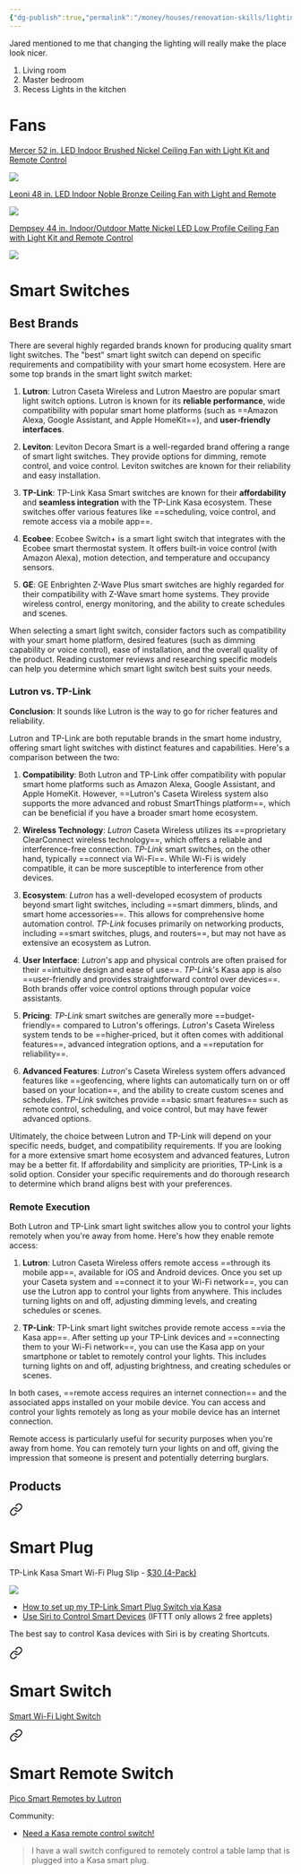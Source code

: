 ```yaml
---
{"dg-publish":true,"permalink":"/money/houses/renovation-skills/lighting/","tags":["oakmore"],"created":"Jun 04, 2023, 10:47 PM","updated":""}
---
```



Jared mentioned to me that changing the lighting will really make the place look nicer.

1. Living room
2. Master bedroom
3. Recess Lights in the kitchen

# Fans

[Mercer 52 in. LED Indoor Brushed Nickel Ceiling Fan with Light Kit and Remote Control](https://www.homedepot.com/p/Home-Decorators-Collection-Mercer-52-in-LED-Indoor-Brushed-Nickel-Ceiling-Fan-with-Light-Kit-and-Remote-Control-54725/300654436?MERCH=REC-_-PLP_Browse-_-NA-_-300654436-_-N&)

![](https://images.thdstatic.com/productImages/3f0abc45-89b6-43cc-8951-6fd27535ed18/svn/brushed-nickel-home-decorators-collection-ceiling-fans-with-lights-54725-e1.1_max.jpg)

[Leoni 48 in. LED Indoor Noble Bronze Ceiling Fan with Light and Remote](https://www.homedepot.com/p/Hunter-Leoni-48-in-LED-Indoor-Noble-Bronze-Ceiling-Fan-with-Light-and-Remote-59219/206857861)

![](https://images.thdstatic.com/productImages/4b7e0670-4f6d-4aa4-8123-3a9abb820bfe/svn/noble-bronze-hunter-ceiling-fans-with-lights-59219-64_1000.jpg)

[Dempsey 44 in. Indoor/Outdoor Matte Nickel LED Low Profile Ceiling Fan with Light Kit and Remote Control](https://www.homedepot.com/p/Hunter-Dempsey-44-in-Indoor-Outdoor-Matte-Nickel-LED-Low-Profile-Ceiling-Fan-with-Light-Kit-and-Remote-Control-50398/314153066)

![](https://images.thdstatic.com/productImages/70d27009-7747-4299-97ae-167284820c45/svn/matte-nickel-hunter-ceiling-fans-with-lights-50398-64_1000.jpg)

# Smart Switches

## Best Brands

There are several highly regarded brands known for producing quality smart light switches. The "best" smart light switch can depend on specific requirements and compatibility with your smart home ecosystem. Here are some top brands in the smart light switch market:

1. **Lutron**: Lutron Caseta Wireless and Lutron Maestro are popular smart light switch options. Lutron is known for its **reliable performance**, wide compatibility with popular smart home platforms (such as ==Amazon Alexa, Google Assistant, and Apple HomeKit==), and **user-friendly interfaces**.
    
2. **Leviton**: Leviton Decora Smart is a well-regarded brand offering a range of smart light switches. They provide options for dimming, remote control, and voice control. Leviton switches are known for their reliability and easy installation.
    
3. **TP-Link**: TP-Link Kasa Smart switches are known for their **affordability** and **seamless integration** with the TP-Link Kasa ecosystem. These switches offer various features like ==scheduling, voice control, and remote access via a mobile app==.
    
4. **Ecobee**: Ecobee Switch+ is a smart light switch that integrates with the Ecobee smart thermostat system. It offers built-in voice control (with Amazon Alexa), motion detection, and temperature and occupancy sensors.
    
5. **GE**: GE Enbrighten Z-Wave Plus smart switches are highly regarded for their compatibility with Z-Wave smart home systems. They provide wireless control, energy monitoring, and the ability to create schedules and scenes.
    

When selecting a smart light switch, consider factors such as compatibility with your smart home platform, desired features (such as dimming capability or voice control), ease of installation, and the overall quality of the product. Reading customer reviews and researching specific models can help you determine which smart light switch best suits your needs.

### Lutron vs. TP-Link

**Conclusion**: It sounds like Lutron is the way to go for richer features and reliability.

Lutron and TP-Link are both reputable brands in the smart home industry, offering smart light switches with distinct features and capabilities. Here's a comparison between the two:

1. **Compatibility**: Both Lutron and TP-Link offer compatibility with popular smart home platforms such as Amazon Alexa, Google Assistant, and Apple HomeKit. However, ==Lutron's Caseta Wireless system also supports the more advanced and robust SmartThings platform==, which can be beneficial if you have a broader smart home ecosystem.
    
2. **Wireless Technology**: *Lutron* Caseta Wireless utilizes its ==proprietary ClearConnect wireless technology==, which offers a reliable and interference-free connection. *TP-Link* smart switches, on the other hand, typically ==connect via Wi-Fi==. While Wi-Fi is widely compatible, it can be more susceptible to interference from other devices.
    
3. **Ecosystem**: *Lutron* has a well-developed ecosystem of products beyond smart light switches, including ==smart dimmers, blinds, and smart home accessories==. This allows for comprehensive home automation control. *TP-Link* focuses primarily on networking products, including ==smart switches, plugs, and routers==, but may not have as extensive an ecosystem as Lutron.
    
4. **User Interface**: *Lutron*'s app and physical controls are often praised for their ==intuitive design and ease of use==. *TP-Link*'s Kasa app is also ==user-friendly and provides straightforward control over devices==. Both brands offer voice control options through popular voice assistants.
    
5. **Pricing**: *TP-Link* smart switches are generally more ==budget-friendly== compared to Lutron's offerings. *Lutron*'s Caseta Wireless system tends to be ==higher-priced, but it often comes with additional features==, advanced integration options, and a ==reputation for reliability==.
    
6. **Advanced Features**: *Lutron*'s Caseta Wireless system offers advanced features like ==geofencing, where lights can automatically turn on or off based on your location==, and the ability to create custom scenes and schedules. *TP-Link* switches provide ==basic smart features== such as remote control, scheduling, and voice control, but may have fewer advanced options.
    

Ultimately, the choice between Lutron and TP-Link will depend on your specific needs, budget, and compatibility requirements. If you are looking for a more extensive smart home ecosystem and advanced features, Lutron may be a better fit. If affordability and simplicity are priorities, TP-Link is a solid option. Consider your specific requirements and do thorough research to determine which brand aligns best with your preferences.

### Remote Execution

Both Lutron and TP-Link smart light switches allow you to control your lights remotely when you're away from home. Here's how they enable remote access:

1. **Lutron**: Lutron Caseta Wireless offers remote access ==through its mobile app==, available for iOS and Android devices. Once you set up your Caseta system and ==connect it to your Wi-Fi network==, you can use the Lutron app to control your lights from anywhere. This includes turning lights on and off, adjusting dimming levels, and creating schedules or scenes.
    
2. **TP-Link**: TP-Link smart light switches provide remote access ==via the Kasa app==. After setting up your TP-Link devices and ==connecting them to your Wi-Fi network==, you can use the Kasa app on your smartphone or tablet to remotely control your lights. This includes turning lights on and off, adjusting brightness, and creating schedules or scenes.
    

In both cases, ==remote access requires an internet connection== and the associated apps installed on your mobile device. You can access and control your lights remotely as long as your mobile device has an internet connection.

Remote access is particularly useful for security purposes when you're away from home. You can remotely turn your lights on and off, giving the impression that someone is present and potentially deterring burglars.

## Products


<div class="transclusion internal-embed is-loaded"><a class="markdown-embed-link" href="/shopping/house-ideas/house-ideas/#smart-plug" aria-label="Open link"><svg xmlns="http://www.w3.org/2000/svg" width="24" height="24" viewBox="0 0 24 24" fill="none" stroke="currentColor" stroke-width="2" stroke-linecap="round" stroke-linejoin="round" class="svg-icon lucide-link"><path d="M10 13a5 5 0 0 0 7.54.54l3-3a5 5 0 0 0-7.07-7.07l-1.72 1.71"></path><path d="M14 11a5 5 0 0 0-7.54-.54l-3 3a5 5 0 0 0 7.07 7.07l1.71-1.71"></path></svg></a><div class="markdown-embed">



# Smart Plug

‎TP-Link Kasa Smart Wi-Fi Plug Slip - [$30 (4-Pack)](https://www.amazon.com/TP-Link-Kasa-Smart-Wifi-Plug/dp/B07RCNB2L3/ref=sr_1_6)

![](https://static.tp-link.com/upload/image-line/22_EP25P4_01_1000x1000_normal_20220616184625u.png)

* [How to set up my TP-Link Smart Plug Switch via Kasa](https://www.tp-link.com/us/support/faq/946/)
* [Use Siri to Control Smart Devices](https://www.tp-link.com/us/support/faq/2528/) (IFTTT only allows 2 free applets)

The best say to control Kasa devices with Siri is by creating Shortcuts.


</div></div>



<div class="transclusion internal-embed is-loaded"><a class="markdown-embed-link" href="/shopping/house-ideas/house-ideas/#smart-switch" aria-label="Open link"><svg xmlns="http://www.w3.org/2000/svg" width="24" height="24" viewBox="0 0 24 24" fill="none" stroke="currentColor" stroke-width="2" stroke-linecap="round" stroke-linejoin="round" class="svg-icon lucide-link"><path d="M10 13a5 5 0 0 0 7.54.54l3-3a5 5 0 0 0-7.07-7.07l-1.72 1.71"></path><path d="M14 11a5 5 0 0 0-7.54-.54l-3 3a5 5 0 0 0 7.07 7.07l1.71-1.71"></path></svg></a><div class="markdown-embed">



# Smart Switch

[Smart Wi-Fi Light Switch](https://www.kasasmart.com/us/products/smart-switches/kasa-smart-wifi-light-switch-motion-activated-ks200m)


</div></div>



<div class="transclusion internal-embed is-loaded"><a class="markdown-embed-link" href="/shopping/house-ideas/house-ideas/#smart-remote-switch" aria-label="Open link"><svg xmlns="http://www.w3.org/2000/svg" width="24" height="24" viewBox="0 0 24 24" fill="none" stroke="currentColor" stroke-width="2" stroke-linecap="round" stroke-linejoin="round" class="svg-icon lucide-link"><path d="M10 13a5 5 0 0 0 7.54.54l3-3a5 5 0 0 0-7.07-7.07l-1.72 1.71"></path><path d="M14 11a5 5 0 0 0-7.54-.54l-3 3a5 5 0 0 0 7.07 7.07l1.71-1.71"></path></svg></a><div class="markdown-embed">



# Smart Remote Switch

[Pico Smart Remotes by Lutron](https://www.casetawireless.com/us/en/products/pico-remotes)

Community:
* [Need a Kasa remote control switch!](https://community.tp-link.com/en/home/forum/topic/209538)

> I have a wall switch configured to remotely control a table lamp that is plugged into a Kasa smart plug.


</div></div>
